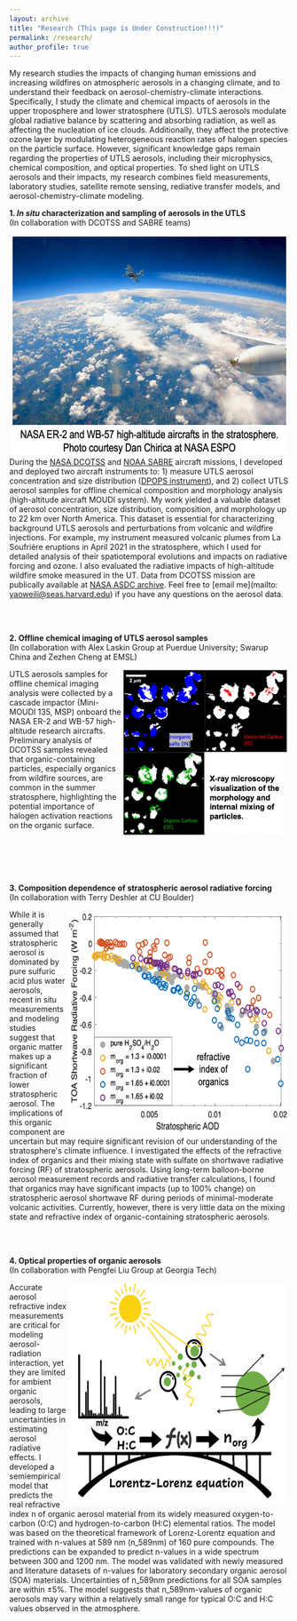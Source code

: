 ```yaml
---
layout: archive
title: "Research (This page is Under Construction!!!)"
permalink: /research/
author_profile: true
---
```


<!--- \* denotes equally contributing authors -->


My research studies the impacts of changing human emissions and increasing wildfires on atmospheric aerosols in a changing climate, and to understand their feedback on aerosol-chemistry-climate interactions. Specifically, I study the climate and chemical impacts of aerosols in the upper troposphere and lower stratosphere (UTLS). UTLS aerosols modulate global radiative balance by scattering and absorbing radiation, as well as affecting the nucleation of ice clouds. Additionally, they affect the protective ozone layer by modulating heterogeneous reaction rates of halogen species on the particle surface. However, significant knowledge gaps remain regarding the properties of UTLS aerosols, including their microphysics, chemical composition, and optical properties. To shed light on UTLS aerosols and their impacts, my research combines field measurements, laboratory studies, satellite remote sensing, rediative transfer models, and aerosol-chemistry-climate modeling. 

<!-- <img src="/images/conceptual_pic.png" alt="Conceptual Diagram" align="center" class="inline" width=700 height=423/> -->

**1. *In situ* characterization and sampling of aerosols in the UTLS**\
(In collaboration with DCOTSS and SABRE teams)

<img src="/images/ER2_WB57.png" alt="ER2 and WB57" align="right" class="inline" width=500 height=400/>

During the [NASA DCOTSS](https://dcotss.org/) and [NOAA SABRE](https://csl.noaa.gov/projects/sabre/) aircraft missions, I developed and deployed two aircraft instruments to: 1) measure UTLS aerosol concentration and size distribution ([DPOPS instrument](https://airbornescience.nasa.gov/instrument/DPOPS)), and 2) collect UTLS aerosol samples for offline chemical composition and morphology analysis (high-altitude aircraft MOUDI system). My work yielded a valuable dataset of aerosol concentration, size distribution, composition, and morphology up to 22 km over North America. This dataset is essential for characterizing background UTLS aerosols and perturbations from volcanic and wildfire injections. For example, my instrument measured volcanic plumes from La Soufrière eruptions in April 2021 in the stratosphere, which I used for detailed analysis of their spatiotemporal evolutions and impacts on radiative forcing and ozone. I also evaluated the radiative impacts of high-altitude wildfire smoke measured in the UT. Data from DCOTSS mission are publically available at [NASA ASDC archive](https://asdc.larc.nasa.gov/project/DCOTSS/DCOTSS-Aircraft-Data_1). Feel free to [email me](mailto: yaoweili@seas.harvard.edu) if you have any questions on the aerosol data.

<br/><br/>

<!-- Climate change can pose a substantial threat to air quality and human health. For example, extreme drought and heat waves can increase the risk of wildfire and dust storms, leading to excessive levels of health-damaging pollutants. However, most existing climate/health studies focus primarily on the impacts of climate change ignored the substantial channel through climate-induced air pollution changes. Quantitative evidence of how climate change influences air pollution and human health is highly incomplete. 

*Current projects:
Impacts of historical and future droughts on electricity system, carbon emissions, and air quality in the Western US.
Impacts of climate change on wildfiresmoke exposure over the continental US.*
<br/><br/><br/> -->

**2. Offline chemical imaging of UTLS aerosol samples**\
(In collaboration with Alex Laskin Group at Puerdue University; Swarup China and Zezhen Cheng at EMSL)

<img src="/images/STXM_image_DCOTSS.png" alt="STXM image from DCOTSS RF17" align="right" class="inline" width=300 height=300/>

UTLS aerosols samples for offline chemical imaging analysis were collected by a cascade impactor (Mini-MOUDI 135, MSP) onboard the NASA ER-2 and WB-57 high-altitude research aircrafts. Preliminary analysis of DCOTSS samples revealed that organic-containing particles, especially organics from wildfire sources, are common in the summer stratosphere, highlighting the potential importance of halogen activation reactions on the organic surface.

<br/><br/><br/><br/>

<!-- <img src="/images/fig_china_expost.png" alt="China energy policy" align="right" class="inline" width=295 height=300/>

I develop a novel research methodology that integrates causal inference and atmospheric modeling and obtains policy insights that cannot be achieved by any method alone. For example, we used firm-level data and detailed atmospheric chemistry models to assess the effect of an energy policy in China on air quality and found very different results from what researchers would have projected based on process-based models *(Qiu et al., EST, 2020)*. The underlying differences between the data-based evaluations and model-based projections come from the dramatic decline in baseline energy intensity during the studied period in China, and the heterogeneity of policy responses across firms. 

<br/><br/><br/><br/>

<img src="/images/fig_met_ml.png" alt="Meteorology correction" align="right" class="inline" width=300 height=280/>

Another challenge in evaluating the effects of policies on air quality comes from the variability in meteorological conditions. With insights from a state-of-the-art atmospheric chemistry model, I designed a machine learning-based meteorological correction approach that yields significant improvements over the existing methods. Our method reduces the bias of falsely attributing air quality improvement to emissions changes by over 60% *(Qiu et al., ACP, 2022)*. 

<br/><br/><br/><br/><br/><br/> -->

**3. Composition dependence of stratospheric aerosol radiative forcing**\
(In collaboration with Terry Deshler at CU Boulder)

<img src="/images/RF_dependence.png" alt="RF dependence.png" align="right" class="inline" width=400 height=400/>

While it is generally assumed that stratospheric aerosol is dominated by pure sulfuric acid plus water aerosols, recent in situ measurements and modeling studies suggest that organic matter makes up a significant fraction of lower stratospheric aerosol. The implications of this organic component are uncertain but may require significant revision of our understanding of the stratosphere's climate influence. I investigated the effects of the refractive index of organics and their mixing state with sulfate on shortwave radiative forcing (RF) of stratospheric aerosols. Using long-term balloon-borne aerosol measurement records and radiative transfer calculations, I found that organics may have significant impacts (up to 100% change) on stratospheric aerosol shortwave RF during periods of minimal-moderate volcanic activities. Currently, however, there is very little data on the mixing state and refractive index of organic-containing stratospheric aerosols.

<br/><br/>

<!-- Exposure to air pollution and the associated health burden has been shown to be unequally distributed across populations. My research demonstrates that designing policies to address disparities in exposure to air pollution across population groups, is not straightforward. Focusing on the effects of wind power development on air quality in the US, I showed that developing wind power does not significantly reduce the existing gap of pollution exposure between different population groups, despite its substantial overall benefits on air quality and human health.
<br/><br/><br/> -->

**4. Optical properties of organic aerosols**\
(In collaboration with Pengfei Liu Group at Georgia Tech)

<img src="/images/RI_prediction.png" alt="RI prediction" align="right" class="inline" width=400 height=400/>

Accurate aerosol refractive index measurements are critical for modeling aerosol-radiation interaction, yet they are limited for ambient organic aerosols, leading to large uncertainties in estimating aerosol radiative effects. I developed a semiempirical model that predicts the real refractive index n of organic aerosol material from its widely measured oxygen-to-carbon (O:C) and hydrogen-to-carbon (H:C) elemental ratios. The model was based on the theoretical framework of Lorenz-Lorentz equation and trained with n-values at 589 nm (n_589nm) of 160 pure compounds. The predictions can be expanded to predict n-values in a wide spectrum between 300 and 1200 nm. The model was validated with newly measured and literature datasets of n-values for laboratory secondary organic aerosol (SOA) materials. Uncertainties of n_589nm predictions for all SOA samples are within ±5%. The model suggests that n_589nm-values of organic aerosols may vary within a relatively small range for typical O:C and H:C values observed in the atmosphere. 

<!-- <img src="/images/fig_HE.png" alt="High-emitter identification" align="right" class="inline" width=400 height=240/>

Policy makers have long been interested in detecting 'high-emitters', a supposedly small fraction of vehicles that make disproportionally large contributions to total fleet emissions. However, existing identification schemes often exclusively rely on snapshot measurements (i.e. emissions within less than a second), and thus simply identify vehicles with high instantaneous emissions, instead of vehicles with high average emissions over a driving period as regulated by emission standards. We design a comprehensive scheme to address this challenge by combining fleetwide remote sensing measurements with detailed second-by-second emission measurements from individual vehicles *(Qiu et al., ERL, 2022)*.  -->


<br/>

